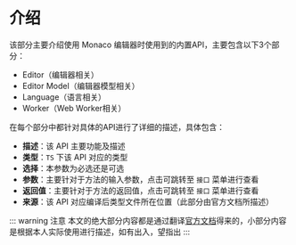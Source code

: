 # 介绍

该部分主要介绍使用 Monaco 编辑器时使用到的内置API，主要包含以下3个部分：
- Editor（编辑器相关）
- Editor Model（编辑器模型相关）
- Language（语言相关）
- Worker（Web Worker相关）

在每个部分中都针对具体的API进行了详细的描述，具体包含：
- **描述**：该 API 主要功能及描述
- **类型**：`TS` 下该 API 对应的类型
- **选择**：本参数为必选还是可选
- **参数**：主要针对于方法的输入参数，点击可跳转至 `接口` 菜单进行查看
- **返回值**：主要针对于方法的返回值，点击可跳转至 `接口` 菜单进行查看
- **来源**：该 API 对应编译后类型文件所在位置（此部分由官方文档所描述）

::: warning 注意
本文的绝大部分内容都是通过翻译[官方文档](https://microsoft.github.io/monaco-editor/docs.html)得来的，小部分内容是根据本人实际使用进行描述，如有出入，望指出
:::
